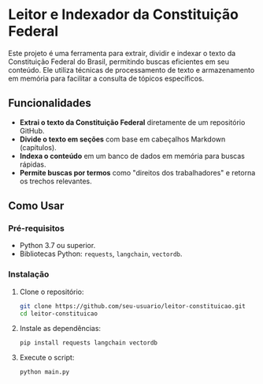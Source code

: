# Leitor e Indexador da Constituição Federal

Este projeto é uma ferramenta para extrair, dividir e indexar o texto da Constituição Federal do Brasil, permitindo buscas eficientes em seu conteúdo. Ele utiliza técnicas de processamento de texto e armazenamento em memória para facilitar a consulta de tópicos específicos.

## Funcionalidades

- **Extrai o texto da Constituição Federal** diretamente de um repositório GitHub.
- **Divide o texto em seções** com base em cabeçalhos Markdown (capítulos).
- **Indexa o conteúdo** em um banco de dados em memória para buscas rápidas.
- **Permite buscas por termos** como "direitos dos trabalhadores" e retorna os trechos relevantes.

## Como Usar

### Pré-requisitos

- Python 3.7 ou superior.
- Bibliotecas Python: `requests`, `langchain`, `vectordb`.

### Instalação

1. Clone o repositório:
   ```bash
   git clone https://github.com/seu-usuario/leitor-constituicao.git
   cd leitor-constituicao
2. Instale as dependências:
    ```
    pip install requests langchain vectordb
3. Execute o script:   
    ```
    python main.py